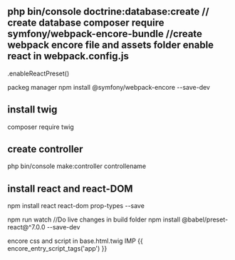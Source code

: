 php bin/console doctrine:database:create  // create database
composer require symfony/webpack-encore-bundle   //create webpack encore  file and assets folder
enable react in webpack.config.js 
------------------------------------
.enableReactPreset()

packeg manager 
npm install @symfony/webpack-encore --save-dev

install twig
------------
composer require twig

create controller
-------------------
php bin/console make:controller controllename

install react and react-DOM
---------------------------------
npm install react react-dom prop-types --save

npm run watch  //Do live changes in build folder 
npm install @babel/preset-react@^7.0.0 --save-dev 

encore css and script in base.html.twig   IMP
{{ encore_entry_script_tags('app') }}

